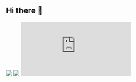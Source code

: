 ## Hi there 👋
![](http://github-profile-summary-cards.vercel.app/api/cards/profile-details?username=yuzukq&theme=graywhite)
![](http://github-profile-summary-cards.vercel.app/api/cards/stats?username=yuzukq&theme=graywhite)
![](https://github-stats-evirunurm.vercel.app/api/languages.js?username=yuzukq)



<!--
**yuzukq/yuzukq** is a ✨ _special_ ✨ repository because its `README.md` (this file) appears on your GitHub profile.
![](http://github-profile-summary-cards.vercel.app/api/cards/most-commit-language?username=yuzukq&theme=graywhite)
<p align="left"> 
  
  <img alt="Top Langs" height="150px" src="(http://github-profile-summary-cards.vercel.app/api/cards/most-commit-language?username=yuzukq&theme=graywhite" />
  <img alt="github stats" height="150px" src="http://github-profile-summary-cards.vercel.app/api/cards/stats?username=yuzukq&theme=graywhite" />
</p>

Here are some ideas to get you started:

- 🔭 I’m currently working on ...
- 🌱 I’m currently learning ...
- 👯 I’m looking to collaborate on ...
- 🤔 I’m looking for help with ...
- 💬 Ask me about ...
- 📫 How to reach me: ...
- 😄 Pronouns: ...
- ⚡ Fun fact: ...
-->
